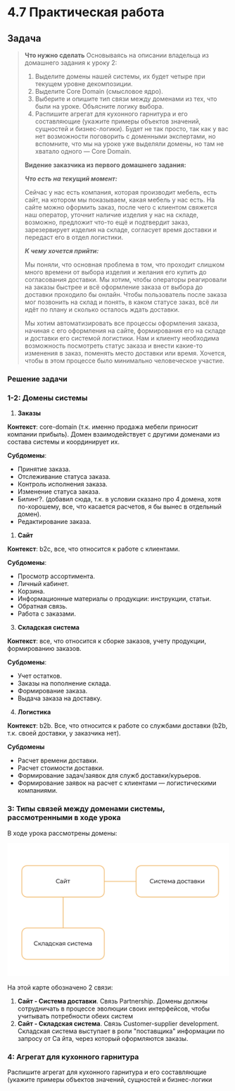 # 4.7 Практическая работа

## Задача

>**Что нужно сделать**
>Основываясь на описании владельца из домашнего задания к уроку 2:
>
>1. Выделите домены нашей системы, их будет четыре при текущем уровне декомпозиции.
>2. Выделите Core Domain (смысловое ядро).
>3. Выберите и опишите тип связи между доменами из тех, что были на уроке. Объясните логику выбора.
>4. Распишите агрегат для кухонного гарнитура и его составляющие (укажите примеры объектов значений, сущностей и бизнес-логики).
Будет не так просто, так как у вас нет возможности поговорить с доменными экспертами, но вспомните, что мы на уроке уже выделяли домены, но там не хватало одного — Core Domain. 
>
>**Видение заказчика из первого домашнего задания:**  
>
>***Что есть на текущий момент:***
>
>Сейчас у нас есть компания, которая производит мебель, есть сайт, на котором мы показываем, какая мебель у нас есть. На сайте можно оформить заказ, после чего с клиентом свяжется наш оператор, уточнит наличие изделия у нас на складе, возможно, предложит что-то ещё и подтвердит заказ, зарезервирует изделия на складе, согласует время доставки и передаст его в отдел логистики. 
>
>***К чему хочется прийти:***
>
>Мы поняли, что основная проблема в том, что проходит слишком много времени от выбора изделия и желания его купить до согласования доставки. Мы хотим, чтобы операторы реагировали на заказы быстрее и всё оформление заказа от выбора до доставки проходило бы онлайн. Чтобы пользователь после заказа мог позвонить на склад и понять, в каком статусе заказ, всё ли идёт по плану и сколько осталось ждать доставки. 
>
>Мы хотим автоматизировать все процессы оформления заказа, начиная с его оформления на сайте, формирования его на складе и доставки его системой логистики. Нам и клиенту необходима возможность посмотреть статус заказа и внести какие-то изменения в заказ, поменять место доставки или время. Хочется, чтобы в этом процессе было минимально человеческое участие.

### Решение задачи

### 1-2: Домены системы

1. **Заказы**

**Контекст**: core-domain (т.к. именно продажа мебели приносит компании прибыль). Домен взаимодействует с другими доменами из состава системы и координирует их.

**Субдомены**:

* Принятие заказа.
* Отслеживание статуса заказа.
* Контроль исполнения заказа.
* Изменение статуса заказа.
* Билинг?. (добавил сюда, т.к. в условии сказано про 4 домена, хотя по-хорошему, все, что касается расчетов, я бы вынес в отдельный домен).
* Редактирование заказа.

1. **Сайт**

**Контекст**: b2c, все, что относится к работе с клиентами.

**Субдомены**:

* Просмотр ассортимента.
* Личный кабинет.
* Корзина.
* Информационные материалы о продукции: инструкции, статьи.
* Обратная связь.
* Работа с заказами.

3. **Складская система**

**Контекст**: все, что относится к сборке заказов, учету продукции, формированию заказов.

**Субдомены**:

* Учет остатков.
* Заказы на пополнение склада.
* Формирование заказа.
* Выдача заказа на доставку.

4. **Логистика**

**Контекст**: b2b. Все, что относится к работе со службами доставки (b2b, т.к. своей доставки, у заказчика нет).

**Субдомены**

* Расчет времени доставки.
* Расчет стоимости доставки.
* Формирование задач/заявок для служб доставки/курьеров.
* Формирование заявок на расчет с клиентами — логистическими компаниями.

### 3: Типы связей между доменами системы, рассмотренными в ходе урока

В ходе урока рассмотрены домены:

![Domains](img/domains.png)

На этой карте обозначено 2 связи:

1. **Сайт - Система доставки**. Связь Partnership. Домены должны сотрудничать в процессе эволюции своих интерфейсов, чтобы учитывать потребности обеих систем
2. **Сайт - Складская система**. Связь Customer-supplier development. Складская система выступает в роли "поставщика" информации по запросу от Са   йта, через который оформляются заказы.

### 4: Агрегат для кухонного гарнитура




Распишите агрегат для кухонного гарнитура и его составляющие (укажите примеры объектов значений, сущностей и бизнес-логики